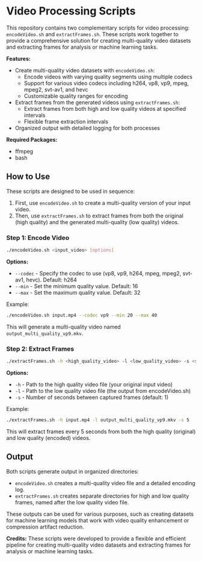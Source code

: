 # Video Processing Scripts

This repository contains two complementary scripts for video processing: `encodeVideo.sh` and `extractFrames.sh`. These scripts work together to provide a comprehensive solution for creating multi-quality video datasets and extracting frames for analysis or machine learning tasks.

**Features:**

* Create multi-quality video datasets with `encodeVideo.sh`:
  - Encode videos with varying quality segments using multiple codecs
  - Support for various video codecs including h264, vp8, vp9, mpeg, mpeg2, svt-av1, and hevc
  - Customizable quality ranges for encoding
* Extract frames from the generated videos using `extractFrames.sh`:
  - Extract frames from both high and low quality videos at specified intervals
  - Flexible frame extraction intervals
* Organized output with detailed logging for both processes

**Required Packages:**

* ffmpeg
* bash

## How to Use

These scripts are designed to be used in sequence:

1. First, use `encodeVideo.sh` to create a multi-quality version of your input video.
2. Then, use `extractFrames.sh` to extract frames from both the original (high quality) and the generated multi-quality (low quality) videos.

### Step 1: Encode Video

```bash
./encodeVideo.sh <input_video> [options]
```

**Options:**
* `--codec` - Specify the codec to use (vp8, vp9, h264, mpeg, mpeg2, svt-av1, hevc). Default: h264
* `--min` - Set the minimum quality value. Default: 16
* `--max` - Set the maximum quality value. Default: 32

Example:
```bash
./encodeVideo.sh input.mp4 --codec vp9 --min 20 --max 40
```

This will generate a multi-quality video named `output_multi_quality_vp9.mkv`.

### Step 2: Extract Frames

```bash
./extractFrames.sh -h <high_quality_video> -l <low_quality_video> -s <seconds_between_frames>
```

**Options:**
* `-h` - Path to the high quality video file (your original input video)
* `-l` - Path to the low quality video file (the output from encodeVideo.sh)
* `-s` - Number of seconds between captured frames (default: 1)

Example:
```bash
./extractFrames.sh -h input.mp4 -l output_multi_quality_vp9.mkv -s 5
```

This will extract frames every 5 seconds from both the high quality (original) and low quality (encoded) videos.

## Output

Both scripts generate output in organized directories:

- `encodeVideo.sh` creates a multi-quality video file and a detailed encoding log.
- `extractFrames.sh` creates separate directories for high and low quality frames, named after the low quality video file.

These outputs can be used for various purposes, such as creating datasets for machine learning models that work with video quality enhancement or compression artifact reduction.

**Credits:**
These scripts were developed to provide a flexible and efficient pipeline for creating multi-quality video datasets and extracting frames for analysis or machine learning tasks.
